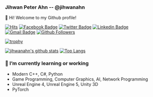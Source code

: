 ### Jihwan Peter Ahn -- @jihwanahn

👋 Hi! Welcome to my Github profile!


[![Hits](https://hits.seeyoufarm.com/api/count/incr/badge.svg?url=https%3A%2F%2Fgithub.com%2Fjihwanahn)](https://github.com/jihwanahn)
[![Facebook Badge](https://img.shields.io/badge/-Facebook-1877f2?style=flat-square&logo=facebook&logoColor=white&link=https://www.facebook.com/jihwanahn629/)](https://www.facebook.com/jihwanahn629/)
[![Twitter Badge](https://img.shields.io/badge/-Twitter-1877f2?style=flat-square&logo=twitter&logoColor=white&link=https://twitter.com/koelschkoelsch/)](https://twitter.com/koelschkoelsch/)
[![Linkedin Badge](https://img.shields.io/badge/-LinkedIn-blue?style=flat-square&logo=Linkedin&logoColor=white&link=https://www.linkedin.com/in/jihwanahn/)](https://www.linkedin.com/in/jihwanahn/)
[![Gmail Badge](https://img.shields.io/badge/-Gmail-d14836?style=flat-square&logo=Gmail&logoColor=white&link=mailto:coldstew@gmail.com)](mailto:coldstew@gmail.com)
[![Github Followers](https://img.shields.io/github/followers/jihwanahn?color=06d6a0&label=Github%20Followers&style=for-the-badge)](https://github.com/jihwanahn?tab=followers)

[![trophy](https://github-profile-trophy.vercel.app/?username=jihwanahn&theme=chalk&row=2&column=4)](https://github.com/ryo-ma/github-profile-trophy)

[![jihwanahn's github stats](https://github-readme-stats.vercel.app/api?username=jihwanahn&show_icons=true&hide_border=true)](https://github.com/jihwanahn)
[![Top Langs](https://github-readme-stats.vercel.app/api/top-langs/?username=jihwanahn&hide_border=true&layout=compact)](https://github.com/jihwanahn)

### 🌱 I’m currently learning or working
- Modern C++, C#, Python
- Game Programming, Computer Graphics, AI, Network Programming
- Unreal Engine 4, Unreal Engine 5, Unity 3D
- PyTorch



<!--
**jihwanahn/jihwanahn** is a ✨ _special_ ✨ repository because its `README.md` (this file) appears on your GitHub profile.
[![Anurag's github stats](https://github-readme-stats.vercel.app/api?username=jihwanahn&show_icons=true&count_private=true)](https://github.com/jihwanahn/github-readme-stats)
Here are some ideas to get you started:

- 🔭 I’m currently working on ...
- 🌱 I’m currently learning ...
- 👯 I’m looking to collaborate on ...
- 🤔 I’m looking for help with ...
- 💬 Ask me about ...
- 📫 How to reach me: ...
- 😄 Pronouns: ...
- ⚡ Fun fact: ...



Hits Facebook Badge Twitter Badge Linkedin Badge Gmail Badge

Github Followers

utilForever's github stats
🔭 I’m currently working on

    Nexon Korea since Sep 2015
    Microsoft Developer Technologies MVP since Jul 2015

🌱 I’m currently learning

    Modern C++ (Currently, C++20)
    Rust, Julia, Python, TypeScript
    TensorFlow, PyTorch
    Flutter
    Reinforcement Learning
    Game Physics
    Computer Graphics
    Fluid Simulation
    Natural Language Processing

👯 I’m looking to collaborate on
-->
